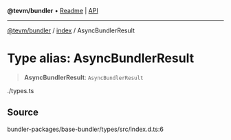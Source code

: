 **@tevm/bundler** • [Readme](../../README.md) \| [API](../../modules.md)

***

[@tevm/bundler](../../README.md) / [index](../README.md) / AsyncBundlerResult

# Type alias: AsyncBundlerResult

> **AsyncBundlerResult**: `AsyncBundlerResult`

./types.ts

## Source

bundler-packages/base-bundler/types/src/index.d.ts:6
